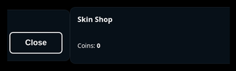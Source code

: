 <!doctype html>
<html lang="en">
<head>
<meta charset="utf-8" />
<meta name="viewport" content="width=device-width,initial-scale=1,viewport-fit=cover"/>
<title>Void.run</title>
<style>
  :root {
    --bg: #000;
    --fg: #fff;
    --panel: rgba(255,255,255,0.03);
    --accent: #7ef0ff;
    --font: "Segoe UI", Roboto, Helvetica, Arial, sans-serif;
  }
  html,body { height:100%; margin:0; background:var(--bg); color:var(--fg); font-family:var(--font); -webkit-font-smoothing:antialiased; -moz-osx-font-smoothing:grayscale; }
  #root { position:relative; height:100vh; overflow:hidden; display:flex; align-items:center; justify-content:center; }
  canvas { background: #071018; border-radius:10px; box-shadow: 0 12px 40px rgba(0,0,0,0.6); display:block; }

  /* Main menu */
  #menu {
    position:absolute; inset:0; display:grid; place-items:center; z-index:80;
    background: rgba(0,0,0,1);
  }
  .menu-card { text-align:center; color:var(--fg); }
  .menu-title { font-size:56px; letter-spacing:2px; margin:0 0 24px 0; font-weight:700; }
  .menu-buttons { display:grid; gap:12px; width:260px; margin:0 auto; }
  .menu-button { background:transparent; color:var(--fg); border:2px solid var(--fg); padding:12px 18px; font-size:18px; cursor:pointer; border-radius:8px; font-weight:700; }
  .menu-button:active { transform: translateY(1px); }
  .menu-small { margin-top:12px; font-size:13px; color:rgba(255,255,255,0.6); }

  /* HUD */
  .hud { position:absolute; left:12px; top:12px; z-index:40; color:var(--fg); font-weight:600; font-size:13px; display:flex; gap:12px; flex-wrap:wrap; }
  .panel { background:transparent; border-radius:8px; padding:8px 10px; border:1px solid rgba(255,255,255,0.06); backdrop-filter: blur(3px); }

  /* Controls (top-right) */
  .controls { position:absolute; right:12px; top:12px; z-index:40; display:flex; gap:8px; flex-direction:column; }
  .ctrl-btn { background:transparent; color:var(--fg); border:1px solid rgba(255,255,255,0.08); padding:8px 10px; border-radius:8px; cursor:pointer; font-weight:700; }
  .ctrl-btn:active { transform: translateY(1px); }

  /* Mobile controls */
  #mobileControls { position:absolute; left:50%; transform:translateX(-50%); bottom:18px; display:none; gap:12px; z-index:50; }
  .joy { width:110px; height:110px; border-radius:999px; background:rgba(255,255,255,0.03); display:flex; align-items:center; justify-content:center; touch-action:none; border:1px solid rgba(255,255,255,0.05); }
  .joy-inner { width:34px; height:34px; border-radius:999px; background:rgba(255,255,255,0.08); transform:translate(0,0); }
  .mobile-btn { width:84px; height:56px; background:rgba(255,255,255,0.04); border:1px solid rgba(255,255,255,0.06); border-radius:10px; display:grid; place-items:center; font-weight:800; }

  /* Modals */
  .modal { position: absolute; inset:0; display:none; z-index:90; place-items:center; background: rgba(0,0,0,0.85); padding:16px; }
  .card { background:#071018; border:1px solid rgba(255,255,255,0.06); padding:16px; border-radius:12px; width:min(720px, 92vw); color:var(--fg); }
  .row { display:flex; justify-content:space-between; align-items:center; padding:10px 0; border-bottom:1px dashed rgba(255,255,255,0.05); }
  .row:last-child { border-bottom:none; }
  .grid { display:grid; gap:10px; grid-template-columns: repeat(auto-fill, minmax(160px, 1fr)); }

  /* Skin tiles */
  .skin { border:1px solid rgba(255,255,255,0.08); padding:10px; border-radius:10px; display:flex; flex-direction:column; gap:8px; align-items:center; text-align:center; }
  .swatch { width:64px; height:64px; border-radius:999px; border:2px solid rgba(255,255,255,0.25); position:relative; overflow:hidden; }
  .skin button { width:100%; border-radius:8px; border:1px solid rgba(255,255,255,0.18); background:transparent; color:var(--fg); padding:6px 8px; cursor:pointer; font-weight:700; }
  .skin .own { opacity:0.8; font-size:12px; }

  /* Toasts */
  #toast { position:absolute; left:50%; transform:translateX(-50%); bottom:22px; background:rgba(0,0,0,0.8); border:1px solid rgba(255,255,255,0.08); padding:10px 14px; border-radius:10px; z-index:95; display:none; font-weight:700; }

  /* small responsive */
  @media (max-width:760px) {
    .menu-title { font-size:40px; }
    #mobileControls { display:flex; }
  }
</style>
<link rel="icon" href="favicon.png">
</head>
<body>
<div id="root">
  <canvas id="game" width="1200" height="700"></canvas>

  <!-- Main Menu -->
  <div id="menu" aria-hidden="false">
    <div class="menu-card">
      <h1 class="menu-title">Void.run</h1>
      <div class="menu-buttons">
        <button class="menu-button" id="btnStart">Start (Survival)</button>
        <button class="menu-button" id="btnEscape">Start Escape Mode</button>
        <button class="menu-button" id="btnHow">How to Play</button>
        <button class="menu-button" id="btnShop">Upgrades</button>
        <button class="menu-button" id="btnSkins">Skin Shop</button>
        <button class="menu-button" id="btnAch">Achievements</button>
      </div>
      <div class="menu-small">Game made by Lemon (Vijay P.)</div>
    </div>
  </div>

  <!-- HUD -->
  <div class="hud" aria-hidden="true">
    <div class="panel">HP: <span id="hp">100</span></div>
    <div class="panel">Score: <span id="score">0</span></div>
    <div class="panel">Coins: <span id="coins">10000</span></div>
    <div class="panel" id="keysHUD" style="display:none">Keys: <span id="keysCount">0</span>/5</div>
    <div class="panel" id="modeHUD">Mode: <span id="modeText">Survival</span></div>
  </div>

  <!-- Controls -->
  <div class="controls" aria-hidden="true">
    <button class="ctrl-btn" id="btnPause">Pause</button>
    <button class="ctrl-btn" id="btnMute">Mute</button>
    <button class="ctrl-btn" id="btnFull">Fullscreen</button>
  </div>

  <!-- Mobile controls -->
  <div id="mobileControls" aria-hidden="true">
    <div class="joy" id="joy"><div class="joy-inner" id="joyInner"></div></div>
    <div class="mobile-btn" id="mobileBoost">BOOST</div>
    <div class="mobile-btn" id="mobileNuke">NUKE</div>
  </div>

  <!-- Upgrades modal (existing shop) -->
  <div id="shopModal" class="modal" role="dialog" aria-modal="true">
    <div class="card">
      <h3 style="margin:0 0 12px 0">Upgrades</h3>
      <div id="shopList"></div>
      <div style="display:flex;justify-content:flex-end;margin-top:12px;gap:8px">
        <button id="closeShop" class="menu-button" style="width:120px">Close</button>
      </div>
    </div>
  </div>

  <!-- Skin Shop modal -->
  <div id="skinModal" class="modal" role="dialog" aria-modal="true">
    <div class="card">
      <h3 style="margin:0 0 12px 0">Skin Shop</h3>
      <div id="skinGrid" class="grid"></div>
      <div style="display:flex;justify-content:space-between;margin-top:12px;align-items:center">
        <div>Coins: <strong id="skinCoins">0</strong></div>
        <button id="closeSkins" class="menu-button" style="width:120px">Close</button>
      </div>
    </div>
  </div>

  <!-- Achievements modal -->
  <div id="achModal" class="modal" role="dialog" aria-modal="true">
    <div class="card">
      <h3 style="margin:0 0 12px 0">Achievements</h3>
      <div id="achList"></div>
      <div style="display:flex;justify-content:flex-end;margin-top:12px;gap:8px">
        <button id="closeAch" class="menu-button" style="width:120px">Close</button>
      </div>
    </div>
  </div>

  <!-- Toast -->
  <div id="toast"></div>
</div>

<script>
(() => {
  // Canvas
  const canvas = document.getElementById('game');
  const ctx = canvas.getContext('2d', { alpha: true });
  let DPR = Math.max(1, Math.min(2, window.devicePixelRatio || 1));
  function resize() {
    const maxW = Math.min(window.innerWidth - 20, 1200);
    const maxH = Math.min(window.innerHeight - 20, 700);
    const ratio = 1200/700;
    let w = maxW, h = Math.round(w / ratio);
    if (h > maxH) { h = maxH; w = Math.round(h * ratio); }
    canvas.style.width = w + 'px';
    canvas.style.height = h + 'px';
    canvas.width = Math.round(w * DPR);
    canvas.height = Math.round(h * DPR);
    ctx.setTransform(DPR,0,0,DPR,0,0);
  }
  window.addEventListener('resize', resize);
  resize();

  // DOM elements
  const menu = document.getElementById('menu');
  const btnStart = document.getElementById('btnStart');
  const btnEscape = document.getElementById('btnEscape');
  const btnHow = document.getElementById('btnHow');
  const btnShop = document.getElementById('btnShop');
  const btnSkins = document.getElementById('btnSkins');
  const btnAch = document.getElementById('btnAch');

  const shopModal = document.getElementById('shopModal');
  const shopList = document.getElementById('shopList');
  const closeShop = document.getElementById('closeShop');

  const skinModal = document.getElementById('skinModal');
  const skinGrid = document.getElementById('skinGrid');
  const closeSkins = document.getElementById('closeSkins');
  const skinCoins = document.getElementById('skinCoins');

  const achModal = document.getElementById('achModal');
  const achList = document.getElementById('achList');
  const closeAch = document.getElementById('closeAch');

  const hpEl = document.getElementById('hp');
  const scoreEl = document.getElementById('score');
  const coinsEl = document.getElementById('coins');
  const btnPause = document.getElementById('btnPause');
  const btnMute = document.getElementById('btnMute');
  const btnFull = document.getElementById('btnFull');

  const keysHUD = document.getElementById('keysHUD');
  const keysCountEl = document.getElementById('keysCount');
  const modeHUD = document.getElementById('modeHUD');
  const modeText = document.getElementById('modeText');

  const mobileControls = document.getElementById('mobileControls');
  const joy = document.getElementById('joy'), joyInner = document.getElementById('joyInner');
  const mobileBoost = document.getElementById('mobileBoost'), mobileNuke = document.getElementById('mobileNuke');

  const toast = document.getElementById('toast');

  const mobile = /Mobi|Android/i.test(navigator.userAgent);
  if (mobile) mobileControls.style.display = 'flex';

  // Game state
  const state = {
    running:false,
    paused:false,
    muted:false,
    lastTS:0,
    score:0,
    currency: Number(localStorage.getItem('void_currency')||0),
    upgrades: JSON.parse(localStorage.getItem('void_upgrades')||'{}'),
    difficulty: 'Normal',
    mode: 'Survival', // 'Survival' | 'Escape'
    lifetimeCoins: Number(localStorage.getItem('void_lifetimeCoins')||0),
    lifetimeTime: Number(localStorage.getItem('void_lifetimeTime')||0),
  };

  function saveState() {
    localStorage.setItem('void_currency', state.currency);
    localStorage.setItem('void_upgrades', JSON.stringify(state.upgrades));
    localStorage.setItem('void_lifetimeCoins', state.lifetimeCoins);
    localStorage.setItem('void_lifetimeTime', state.lifetimeTime);
    localStorage.setItem('void_skins', JSON.stringify(skinsOwned));
    localStorage.setItem('void_skin_selected', selectedSkinId);
    localStorage.setItem('void_ach', JSON.stringify(achStore));
  }

  // Player & entities
  const player = { x:600, y:350, r:12, vx:0, vy:0, speed:240, hp:100, maxHp:100, shield:0, boostUntil:0, alive:true, trail:[], nukes:0 };

  const obstacles = [];
  const orbs = [];
  const particles = [];
  const powerups = [];
  const keysArr = []; // for Escape mode
  let door = null;    // {x,y,r,open}

  // Rendering skin system
  const defaultSkin = { id:'classic', name:'Classic Cyan', price:0, color:'rgba(126,240,255,0.98)', trail:'rgba(126,240,255,0.08)'}; // free
  const skinDefs = [
    defaultSkin,
    { id:'emerald', name:'Emerald', price:120, color:'rgba(120,255,190,0.98)', trail:'rgba(120,255,190,0.09)'},
    { id:'sunset', name:'Sunset', price:150, color:'rgba(255,140,90,0.98)', trail:'rgba(255,140,90,0.09)'},
    { id:'amethyst', name:'Amethyst', price:160, color:'rgba(190,120,255,0.98)', trail:'rgba(190,120,255,0.09)'},
    { id:'void', name:'Deep Void', price:220, color:'rgba(40,180,255,0.98)', trail:'rgba(40,180,255,0.12)'},
    { id:'gold', name:'Auric Core', price:300, color:'rgba(255,215,80,0.98)', trail:'rgba(255,215,80,0.12)'},
  ];
  const skinsOwned = JSON.parse(localStorage.getItem('void_skins')||'{}');
  if (!skinsOwned[defaultSkin.id]) skinsOwned[defaultSkin.id]=true;
  let selectedSkinId = localStorage.getItem('void_skin_selected') || defaultSkin.id;
  function getSkin(){ return skinDefs.find(s=>s.id===selectedSkinId) || defaultSkin; }

  // Achievements (10 hard ones)
  // Keep simple "unlock if condition" checks inside game loop & events
  const achDefs = [
    { id:'score500', name:'Rising Star', desc:'Score 500 in one run', chk: s=> s.runBestScore>=500 },
    { id:'score1500', name:'Void Surfer', desc:'Score 1500 in one run', chk: s=> s.runBestScore>=1500 },
    { id:'survive180', name:'Endurance I', desc:'Survive 180 seconds in a run', chk: s=> s.runTime>=180 },
    { id:'nohithunter', name:'Ghost Frame', desc:'Survive 60s without taking damage', chk: s=> s.noHitTimer>=60 },
    { id:'nukemaster', name:'Nuclear Option', desc:'Destroy 25 enemies with NUKE (lifetime)', chk: s=> s.lifetimeNukeKills>=25 },
    { id:'rich1000', name:'Tycoon', desc:'Accumulate 1000 lifetime coins', chk: s=> state.lifetimeCoins>=1000 },
    { id:'boost50', name:'Flash Step', desc:'Use BOOST 50 times (lifetime)', chk: s=> s.lifetimeBoosts>=50 },
    { id:'shopper', name:'First Purchase', desc:'Buy any upgrade or skin', chk: s=> s.anyPurchase },
    { id:'escapist', name:'Break Out', desc:'Win Escape Mode once', chk: s=> s.escapeWins>=1 },
    { id:'speedrunner', name:'Key Rush', desc:'Collect all 5 keys in under 90s', chk: s=> s.lastEscapeTime>0 && s.lastEscapeTime<=90 },
  ];
  const achStore = JSON.parse(localStorage.getItem('void_ach')||'{}'); // {id:true}
  const achRuntime = {
    runTime:0, runBestScore:0, noHitTimer:0, lastHit:0,
    lifetimeNukeKills: Number(localStorage.getItem('void_lifeNukeKills')||0),
    lifetimeBoosts: Number(localStorage.getItem('void_lifeBoosts')||0),
    anyPurchase: !!localStorage.getItem('void_anyPurchase'),
    escapeWins: Number(localStorage.getItem('void_escapeWins')||0),
    lastEscapeTime: Number(localStorage.getItem('void_lastEscapeTime')||0),
  };
  function persistAchRuntime(){
    localStorage.setItem('void_lifeNukeKills', achRuntime.lifetimeNukeKills);
    localStorage.setItem('void_lifeBoosts', achRuntime.lifetimeBoosts);
    localStorage.setItem('void_anyPurchase', achRuntime.anyPurchase ? '1':'');
    localStorage.setItem('void_escapeWins', achRuntime.escapeWins);
    localStorage.setItem('void_lastEscapeTime', achRuntime.lastEscapeTime);
  }
  function tryUnlockAchievements(){
    for (const a of achDefs){
      if (!achStore[a.id] && a.chk(achRuntime)){ achStore[a.id]=true; toastMsg('Achievement Unlocked: ' + a.name); }
    }
    saveState();
  }

  // UI helpers
  function updateHUD() {
    hpEl.textContent = Math.max(0, Math.round(player.hp));
    scoreEl.textContent = Math.floor(state.score);
    coinsEl.textContent = state.currency;
    modeText.textContent = state.mode;
    keysHUD.style.display = state.mode==='Escape' ? 'inline-flex' : 'none';
  }
  function toastMsg(txt){
    toast.textContent = txt;
    toast.style.display = 'block';
    clearTimeout(window._toastT);
    window._toastT = setTimeout(()=> toast.style.display='none', 1800);
  }

  // Input
  const keys = {};
  window.addEventListener('keydown', e => {
    const k = e.key.toLowerCase();
    keys[k] = true;
    if (e.key === ' ') e.preventDefault();
    if (k === 'shift') playerBoost();
    if (k === 'n') activateNuke();
  });
  window.addEventListener('keyup', e => { keys[e.key.toLowerCase()] = false; });

  // Mobile joystick
  let joyActive=false, joyRect=null;
  let joyState={x:0,y:0};
  function joyStart(e){
    joyRect = joy.getBoundingClientRect();
    joyActive = true;
    processJoy(e.touches ? e.touches[0] : e);
  }
  function joyMove(e){
    if (!joyActive) return;
    processJoy(e.touches ? e.touches[0] : e);
  }
  function joyEnd(){ joyActive=false; joyInner.style.transform='translate(0,0)'; joyState={x:0,y:0}; }
  function processJoy(p){
    const cx = joyRect.left + joyRect.width/2, cy = joyRect.top + joyRect.height/2;
    const dx = p.clientX - cx, dy = p.clientY - cy;
    const max = joyRect.width/2 - 12;
    const nx = Math.max(-1, Math.min(1, dx/max)), ny = Math.max(-1, Math.min(1, dy/max));
    joyState.x = nx; joyState.y = ny;
    joyInner.style.transform = `translate(${nx*28}px, ${ny*28}px)`;
  }
  joy.addEventListener('pointerdown', joyStart);
  window.addEventListener('pointermove', joyMove);
  window.addEventListener('pointerup', joyEnd);
  joy.addEventListener('touchstart', joyStart, {passive:false});
  joy.addEventListener('touchmove', joyMove, {passive:false});
  joy.addEventListener('touchend', joyEnd);
  mobileBoost.addEventListener('click', ()=> playerBoost());
  mobileNuke.addEventListener('click', ()=> activateNuke());

  // Helpers
  const rand = (a,b) => Math.random()*(b-a)+a;
  const clamp = (v,a,b) => Math.max(a, Math.min(b,v));
  const circleColl = (a,b) => { const dx=a.x-b.x, dy=a.y-b.y, r=(a.r||0)+(b.r||0); return dx*dx+dy*dy <= r*r; };

  // Spawning
  let elapsed = 0, spawnTimer = 0;
  function spawnObstacle(type) {
    const w = canvas.width/DPR, h = canvas.height/DPR;
    const edge = Math.floor(rand(0,4));
    let x,y,vx,vy;
    if (edge===0){ x=-40; y=rand(0,h); vx=rand(100,200); vy=rand(-60,60); }
    if (edge===1){ x=w+40; y=rand(0,h); vx=rand(-200,-100); vy=rand(-60,60); }
    if (edge===2){ x=rand(0,w); y=-40; vx=rand(-60,60); vy=rand(100,200); }
    if (edge===3){ x=rand(0,w); y=h+40; vx=rand(-60,60); vy=rand(-200,-100); }
    const obj = { type, x, y, vx, vy, r: 18, hp:1, angle:rand(0,Math.PI*2), spin: rand(-2,2) };
    if (type==='homing'){ obj.r=16; obj.speed=140; }
    if (type==='big'){ obj.r=36; obj.hp=3; obj.vx *= 0.6; obj.vy *= 0.6; }
    if (type==='spinner'){ obj.r=20; obj.spin = rand(-6,6); }
    if (type==='splitter'){ obj.r=24; obj.hp=2; }
    obstacles.push(obj);
  }
  function spawnOrb(){ const w = canvas.width/DPR, h = canvas.height/DPR; orbs.push({ x:rand(60,w-60), y:rand(60,h-60), r:8, value:1, born:performance.now() }); }
  function spawnPowerup(){ const types=['shield','boost','slow','nuke']; powerups.push({ x:rand(60,canvas.width/DPR-60), y:rand(60,canvas.height/DPR-60), type:types[Math.floor(rand(0,types.length))], r:12, born:performance.now() }); }

  function spawnKey(){
    const w = canvas.width/DPR, h = canvas.height/DPR;
    keysArr.push({ x:rand(60,w-60), y:rand(60,h-60), r:10, born:performance.now() });
    updateKeyHUD();
  }
  function spawnDoor(){
    const w = canvas.width/DPR, h = canvas.height/DPR;
    const edge = Math.floor(rand(0,4));
    let x = (edge%2===0) ? rand(40, w-40) : (edge===1 ? w-40 : 40);
    let y = (edge%2===1) ? rand(40, h-40) : (edge===2 ? h-40 : 40);
    door = { x, y, r:16, open:true };
  }
  function updateKeyHUD(){ keysCountEl.textContent = (5 - keysArr.length < 5) ? (5 - Math.max(0, 5 - keysCollected)) : keysCollected; } // replaced later

  // Player actions
  function playerBoost(){
    if (!player.alive) return;
    const now = performance.now();
    player.boostUntil = now + (state.upgrades['boost'] ? 900 : 450);
    achRuntime.lifetimeBoosts++; persistAchRuntime();
    if (!state.muted) playSfx('boost');
    tryUnlockAchievements();
  }
  function activateNuke(){
    let count = 0;
    for (let i=obstacles.length-1;i>=0;i--){
      if (Math.hypot(obstacles[i].x-player.x, obstacles[i].y-player.y) < 220){
        state.score += 15;
        obstacles.splice(i,1); count++;
      }
    }
    if (count){ if (!state.muted) playSfx('nuke'); achRuntime.lifetimeNukeKills += count; persistAchRuntime(); tryUnlockAchievements(); }
  }

  // Simple sfx (synth)
  function playSfx(n){
    if (state.muted) return;
    try {
      const ctxAudio = (window._audioCtx ||= new (window.AudioContext || window.webkitAudioContext)());
      const t = ctxAudio.currentTime;
      const o = ctxAudio.createOscillator();
      const g = ctxAudio.createGain();
      if (n==='boost'){ o.type='sawtooth'; o.frequency.setValueAtTime(420,t); g.gain.setValueAtTime(0.0025,t); o.connect(g); g.connect(ctxAudio.destination); o.start(t); o.frequency.exponentialRampToValueAtTime(120, t+0.18); g.gain.exponentialRampToValueAtTime(0.0001, t+0.18); o.stop(t+0.18); }
      if (n==='hit'){ o.type='square'; o.frequency.setValueAtTime(120,t); g.gain.setValueAtTime(0.02,t); o.connect(g); g.connect(ctxAudio.destination); o.start(t); g.gain.exponentialRampToValueAtTime(0.0001, t+0.14); o.stop(t+0.14); }
      if (n==='nuke'){ o.type='sine'; o.frequency.setValueAtTime(180,t); g.gain.setValueAtTime(0.03,t); o.connect(g); g.connect(ctxAudio.destination); o.start(t); g.gain.exponentialRampToValueAtTime(0.0001, t+0.6); o.stop(t+0.6); }
      if (n==='orb'){ o.type='triangle'; o.frequency.setValueAtTime(660,t); g.gain.setValueAtTime(0.008,t); o.connect(g); g.connect(ctxAudio.destination); o.start(t); g.gain.exponentialRampToValueAtTime(0.0001, t+0.09); o.stop(t+0.12); }
      if (n==='key'){ o.type='triangle'; o.frequency.setValueAtTime(520,t); g.gain.setValueAtTime(0.01,t); o.connect(g); g.connect(ctxAudio.destination); o.start(t); o.frequency.exponentialRampToValueAtTime(880, t+0.12); g.gain.exponentialRampToValueAtTime(0.0001, t+0.15); o.stop(t+0.18); }
      if (n==='win'){ o.type='sawtooth'; o.frequency.setValueAtTime(340,t); g.gain.setValueAtTime(0.02,t); o.connect(g); g.connect(ctxAudio.destination); o.start(t); o.frequency.exponentialRampToValueAtTime(720, t+0.6); g.gain.exponentialRampToValueAtTime(0.0001, t+0.7); o.stop(t+0.7); }
    } catch(e){}
  }

  // Main update & render
  let keysCollected = 0;
  function startGame(mode='Survival') {
    state.mode = mode;
    keysCollected = 0; keysArr.length = 0; door = null;
    state.running = true; state.paused = false; elapsed = 0; spawnTimer = 0;
    obstacles.length = 0; orbs.length = 0; particles.length = 0; powerups.length = 0;
    const extraHp = (state.upgrades['extraHp']||0) * 20;
    player.maxHp = 100 + extraHp;
    player.x = canvas.width/2/DPR; player.y = canvas.height/2/DPR; player.vx=0; player.vy=0; player.hp = player.maxHp; player.shield= (state.upgrades['startShield']||0) * 50; player.alive=true; player.trail=[];
    player.nukes = (state.upgrades['nukeItem']||0);
    modeText.textContent = state.mode;
    keysHUD.style.display = (state.mode==='Escape') ? 'inline-flex' : 'none';
    keysCountEl.textContent = 0;
    achRuntime.runTime = 0; achRuntime.noHitTimer = 0; achRuntime.runBestScore = 0;
    menu.style.display = 'none';
    state.score = 0;
    state.lastTS = performance.now();
    if (state.mode==='Escape'){ spawnKey(); } // start with a key on map
    requestAnimationFrame(loop);
    updateHUD();
  }

  function endGame(win=false) {
    state.running = false;
    player.alive = false;
    menu.style.display = 'grid';
    if (win){ toastMsg('You escaped! +50 coins'); state.currency += 50; state.lifetimeCoins += 50; achRuntime.escapeWins++; persistAchRuntime(); tryUnlockAchievements(); }
    saveState();
    updateHUD();
  }

  function loop(){
    if (!state.running) return;
    const now = performance.now();
    const dt = Math.min(40, now - state.lastTS)/1000;
    state.lastTS = now;
    if (!state.paused){ update(dt); }
    render();
    requestAnimationFrame(loop);
  }

  function update(dt){
    elapsed += dt;
    achRuntime.runTime += dt;
    state.lifetimeTime += dt;

    spawnTimer += dt;

    // spawn logic with two new enemy types sprinkled in
    const desiredInterval = clamp(1 - Math.min(0.7, elapsed*0.005), 0.25, 1.2);
    if (spawnTimer > desiredInterval){
      spawnTimer = 0;
      const r = Math.random();
      if (elapsed > 25 && r < 0.10) spawnObstacle('big');
      else if (elapsed > 18 && r < 0.20) spawnObstacle('spinner');
      else if (elapsed > 12 && r < 0.30) spawnObstacle('homing');
      else if (elapsed > 35 && r < 0.36) spawnObstacle('splitter');
      else spawnObstacle('basic');
    }
    if (Math.random() < 0.012 * dt * 60) spawnOrb();
    if (Math.random() < 0.002 * dt * 60) spawnPowerup();

    // Escape mode pacing
    if (state.mode==='Escape'){
      // occasionally ensure a key exists until 5 collected
      if (keysCollected < 5 && keysArr.length < 1 && Math.random() < 0.002 * dt * 60) spawnKey();
    }

    // handle input
    let mvx=0,mvy=0;
    if (mobile && (Math.abs(joyState.x) > 0.02 || Math.abs(joyState.y) > 0.02)) { mvx += joyState.x; mvy += joyState.y; }
    if (keys['arrowup']||keys['w']) mvy -= 1;
    if (keys['arrowdown']||keys['s']) mvy += 1;
    if (keys['arrowleft']||keys['a']) mvx -= 1;
    if (keys['arrowright']||keys['d']) mvx += 1;
    const len = Math.hypot(mvx,mvy);
    if (len>0){ mvx/=len; mvy/=len; }

    const boosting = performance.now() < player.boostUntil;
    const speed = player.speed * (boosting ? 2.4 : 1);
    player.vx += (mvx*speed - player.vx) * clamp(12*dt,0,1);
    player.vy += (mvy*speed - player.vy) * clamp(12*dt,0,1);
    player.x += player.vx * dt;
    player.y += player.vy * dt;

    const w = canvas.width/DPR, h = canvas.height/DPR;
    player.x = clamp(player.x, 10, w-10);
    player.y = clamp(player.y, 10, h-10);

    // trail
    player.trail.unshift({x:player.x,y:player.y,age:0});
    if (player.trail.length > 40) player.trail.pop();
    player.trail.forEach(t => t.age += dt*1000);

    // move obstacles
    for (let i=obstacles.length-1;i>=0;i--){
      const o = obstacles[i];
      if (o.type==='homing'){
        const ang = Math.atan2(player.y - o.y, player.x - o.x);
        o.vx += Math.cos(ang) * 20 * dt;
        o.vy += Math.sin(ang) * 20 * dt;
      }
      if (o.type==='spinner'){
        o.angle += o.spin * dt;
        o.vx += Math.cos(o.angle) * 6 * dt;
        o.vy += Math.sin(o.angle) * 6 * dt;
      }
      o.x += o.vx * dt; o.y += o.vy * dt;
      if (o.x < -220 || o.x > w+220 || o.y < -220 || o.y > h+220) obstacles.splice(i,1);
    }

    // orbs pickup
    for (let i=orbs.length-1;i>=0;i--){
      const o = orbs[i];
      if (performance.now() - o.born > 30000) { orbs.splice(i,1); continue; }
      if (circleColl(o, player)){
        state.score += 5;
        state.currency += 1;
        state.lifetimeCoins += 1;
        orbs.splice(i,1);
        if (!state.muted) playSfx('orb');
        saveState();
      }
    }

    // powerup pickup
    for (let i=powerups.length-1;i>=0;i--){
      const p = powerups[i];
      if (circleColl(p, player)){
        if (p.type==='shield') player.shield = Math.min(100, player.shield + 40);
        if (p.type==='boost') player.boostUntil = performance.now() + 1400;
        if (p.type==='slow') obstacles.forEach(o => { o.vx *= 0.35; o.vy *= 0.35; });
        if (p.type==='nuke') activateNuke();
        powerups.splice(i,1);
      }
    }

    // keys pickup & door
    if (state.mode==='Escape'){
      for (let i=keysArr.length-1;i>=0;i--){
        const k = keysArr[i];
        if (circleColl(k, player)){
          keysArr.splice(i,1);
          keysCollected++;
          keysCountEl.textContent = keysCollected;
          if (!state.muted) playSfx('key');
          if (keysCollected >= 5 && !door){ spawnDoor(); }
        }
      }
      if (door && circleColl(door, player)){
        achRuntime.lastEscapeTime = achRuntime.runTime;
        persistAchRuntime(); tryUnlockAchievements();
        if (!state.muted) playSfx('win');
        endGame(true);
        return;
      }
    }

    // collisions
    let tookDamageThisFrame = false;
    for (let i=obstacles.length-1;i>=0;i--){
      const o = obstacles[i];
      if (circleColl(o, player)){
        if (player.shield > 0){
          player.shield -= 28;
          if (!state.muted) playSfx('hit');
          if (o.hp > 1){ o.hp--; } else { obstacles.splice(i,1); }
        } else {
          player.hp -= o.r * 0.9 * (o.type==='big' ? 1.5 : 1);
          if (!state.muted) playSfx('hit');
          tookDamageThisFrame = true;
          if (o.hp > 1){ 
            o.hp--; 
            if (o.type==='splitter' && o.hp===1){
              // split into two smaller basics
              for (let s=0;s<2;s++){
                obstacles.push({ type:'basic', x:o.x, y:o.y, vx:rand(-160,160), vy:rand(-160,160), r:14, hp:1, angle:0 });
              }
            }
          } else { obstacles.splice(i,1); }
          if (player.hp <= 0){ endGame(false); return; }
        }
      }
    }
    if (tookDamageThisFrame){ achRuntime.noHitTimer = 0; } else { achRuntime.noHitTimer += dt; }

    // particles update
    for (let i=particles.length-1;i>=0;i--){
      particles[i].age += dt*1000;
      particles[i].x += (particles[i].dx || 0) * dt;
      particles[i].y += (particles[i].dy || 0) * dt;
      if (particles[i].age > (particles[i].life || 600)) particles.splice(i,1);
    }

    // scoring & achievements
    state.score += dt * (1 + (performance.now() < player.boostUntil ? 6 : 0));
    achRuntime.runBestScore = Math.max(achRuntime.runBestScore, Math.floor(state.score));
    tryUnlockAchievements();

    updateHUD();
    saveState();
  }

  function render(){
    const w = canvas.width/DPR, h = canvas.height/DPR;
    ctx.clearRect(0,0, w, h );
    // background grid glow
    ctx.fillStyle = '#071018';
    ctx.fillRect(0,0,w,h);
    ctx.globalAlpha = 0.12;
    ctx.strokeStyle = 'rgba(126,240,255,0.25)';
    ctx.lineWidth = 1;
    for (let gx=0; gx<w; gx+=60){ ctx.beginPath(); ctx.moveTo(gx,0); ctx.lineTo(gx,h); ctx.stroke(); }
    for (let gy=0; gy<h; gy+=60){ ctx.beginPath(); ctx.moveTo(0,gy); ctx.lineTo(w,gy); ctx.stroke(); }
    ctx.globalAlpha = 1;

    // orbs
    for (const o of orbs){
      ctx.beginPath();
      ctx.fillStyle = 'rgba(126,240,255,0.9)';
      ctx.arc(o.x,o.y,o.r,0,Math.PI*2); ctx.fill();
    }

    // powerups
    for (const p of powerups){
      ctx.beginPath();
      ctx.fillStyle = p.type==='shield' ? 'rgba(124,255,200,0.9)' : p.type==='boost' ? 'rgba(126,240,255,0.9)' : p.type==='slow' ? 'rgba(255,220,120,0.9)' : 'rgba(255,120,140,0.9)';
      ctx.arc(p.x,p.y,p.r,0,Math.PI*2); ctx.fill();
    }

    // keys (Escape mode)
    if (state.mode==='Escape'){
      for (const k of keysArr){
        ctx.beginPath();
        ctx.fillStyle = 'rgba(255,230,120,0.95)';
        ctx.arc(k.x,k.y,k.r,0,Math.PI*2); ctx.fill();
        // key notch
        ctx.fillRect(k.x-2,k.y-12,4,6);
      }
      if (door){
        ctx.beginPath();
        ctx.strokeStyle = 'rgba(255,255,255,0.85)';
        ctx.lineWidth = 4;
        ctx.arc(door.x,door.y,door.r+8,0,Math.PI*2); ctx.stroke();
        ctx.beginPath();
        ctx.fillStyle = 'rgba(255,255,255,0.9)';
        ctx.arc(door.x,door.y,door.r,0,Math.PI*2); ctx.fill();
      }
    }

    // obstacles
    for (const o of obstacles){
      ctx.beginPath();
      ctx.fillStyle = o.type==='homing' ? 'rgba(255,95,140,0.95)' : o.type==='big' ? 'rgba(255,110,120,0.9)' : o.type==='spinner' ? 'rgba(255,170,120,0.95)' : o.type==='splitter' ? 'rgba(255,120,200,0.95)' : 'rgba(255,120,130,0.95)';
      ctx.arc(o.x,o.y,o.r,0,Math.PI*2); ctx.fill();
    }

    // player trail (skin-colored)
    const skin = getSkin();
    for (let i=player.trail.length-1;i>=0;i--){
      const t = player.trail[i];
      const a = 1 - (i / player.trail.length);
      ctx.beginPath();
      ctx.fillStyle = skin.trail.replace(/0\.\d+\)/, (m)=> m) || 'rgba(126,240,255,0.08)';
      ctx.globalAlpha = 0.06 * a + 0.02;
      ctx.arc(t.x,t.y, 8 * (a*0.8), 0, Math.PI*2);
      ctx.fill();
      ctx.globalAlpha = 1;
    }

    // player
    ctx.beginPath();
    ctx.fillStyle = skin.color;
    ctx.arc(player.x, player.y, player.r, 0, Math.PI*2); ctx.fill();

    // shield
    if (player.shield > 0){
      ctx.beginPath();
      ctx.strokeStyle = `rgba(124,255,200,${0.08 + (player.shield/100)*0.4})`;
      ctx.lineWidth = 6; ctx.arc(player.x, player.y, player.r+8, 0, Math.PI*2); ctx.stroke();
    }
  }

  // Buttons behaviour
  btnStart.addEventListener('click', ()=> { startGame('Survival'); });
  btnEscape.addEventListener('click', ()=> { startGame('Escape'); });

  btnHow.addEventListener('click', ()=> {
    alert(
`How to play:
• Move with WASD or arrow keys (or use joystick on mobile).
• Hold/press SHIFT for BOOST. Press N for NUKE near enemies.
• Collect orbs for score & coins. Buy upgrades and skins in the shops.
• Avoid obstacles — shield & powerups help.

Escape Mode:
• Collect 5 golden keys scattered around the arena.
• After 5 keys, a DOOR appears on an edge — reach it to escape and win!
• Winning grants bonus coins. Keys are timed—go fast for the "Key Rush" achievement.`);
  });

  btnShop.addEventListener('click', ()=> { populateShop(); shopModal.style.display = 'grid'; });
  closeShop.addEventListener('click', ()=> { shopModal.style.display = 'none'; });

  btnSkins.addEventListener('click', ()=> { populateSkins(); skinModal.style.display = 'grid'; });
  closeSkins.addEventListener('click', ()=> { skinModal.style.display = 'none'; });

  btnAch.addEventListener('click', ()=> { populateAchievements(); achModal.style.display = 'grid'; });
  closeAch.addEventListener('click', ()=> { achModal.style.display = 'none'; });

  btnPause.addEventListener('click', ()=> { state.paused = !state.paused; btnPause.textContent = state.paused ? 'Resume' : 'Pause'; });
  btnMute.addEventListener('click', ()=> { state.muted = !state.muted; btnMute.textContent = state.muted ? 'Unmute' : 'Mute'; });
  btnFull.addEventListener('click', ()=> {
    if (!document.fullscreenElement) document.documentElement.requestFullscreen().catch(()=>{});
    else document.exitFullscreen();
  });

  // Upgrades shop (unchanged logic, refreshed layout)
  const shopItems = [
    { id:'shield', label:'Start Shield +50', cost:40, apply: () => { state.upgrades['startShield'] = (state.upgrades['startShield']||0) + 1; } },
    { id:'boost', label:'Better Boost (longer)', cost:45, apply: () => { state.upgrades['boost'] = (state.upgrades['boost']||0) + 1; } },
    { id:'extraHp', label:'Max HP +20', cost:70, apply: () => { state.upgrades['extraHp'] = (state.upgrades['extraHp']||0) + 1; } },
    { id:'nukeItem', label:'Start with 1 Nuke', cost:110, apply: () => { state.upgrades['nukeItem'] = (state.upgrades['nukeItem']||0) + 1; } }
  ];

  function populateShop(){
    shopList.innerHTML = '';
    shopItems.forEach(it => {
      const row = document.createElement('div');
      row.className = 'row';
      row.innerHTML = `<div>${it.label}</div><div><strong>${it.cost}</strong> <button data-id="${it.id}">Buy</button></div>`;
      shopList.appendChild(row);
      row.querySelector('button').addEventListener('click', ()=> {
        if (state.currency >= it.cost) {
          state.currency -= it.cost;
          state.lifetimeCoins -= it.cost < 0 ? 0 : 0; // lifetime is earn-only
          it.apply();
          achRuntime.anyPurchase = true; persistAchRuntime();
          saveState();
          toastMsg('Purchased: ' + it.label);
          shopModal.style.display = 'none';
          updateHUD();
          tryUnlockAchievements();
        } else {
          alert('Not enough coins');
        }
      });
    });
    const cur = document.createElement('div'); cur.style.marginTop='10px'; cur.textContent = 'Coins: ' + state.currency; shopList.appendChild(cur);
  }

  // Skin Shop
  function populateSkins(){
    skinCoins.textContent = state.currency;
    skinGrid.innerHTML = '';
    skinDefs.forEach(s=>{
      const el = document.createElement('div');
      el.className = 'skin';
      el.innerHTML = `
        <div class="swatch" style="background:${s.color}; box-shadow: inset 0 0 18px rgba(0,0,0,0.45)"></div>
        <div style="font-weight:800">${s.name}</div>
        <div class="own">${skinsOwned[s.id] ? 'Owned' : s.price + ' coins'}</div>
        <button>${selectedSkinId===s.id ? 'Selected' : (skinsOwned[s.id] ? 'Equip' : 'Buy')}</button>
      `;
      const btn = el.querySelector('button');
      btn.addEventListener('click', ()=>{
        if (skinsOwned[s.id]) {
          selectedSkinId = s.id;
          saveState();
          populateSkins();
          toastMsg('Equipped: ' + s.name);
        } else {
          if (state.currency >= s.price){
            state.currency -= s.price;
            skinsOwned[s.id] = true;
            achRuntime.anyPurchase = true; persistAchRuntime();
            selectedSkinId = s.id;
            saveState();
            populateSkins();
            updateHUD();
            toastMsg('Purchased: ' + s.name);
            tryUnlockAchievements();
          } else {
            alert('Not enough coins');
          }
        }
      });
      skinGrid.appendChild(el);
    });
  }

  // Achievements modal
  function populateAchievements(){
    achList.innerHTML = '';
    const total = achDefs.length;
    const unlocked = achDefs.filter(a=>achStore[a.id]).length;
    const header = document.createElement('div');
    header.style.marginBottom='8px';
    header.textContent = `Unlocked ${unlocked}/${total}`;
    achList.appendChild(header);

    achDefs.forEach(a=>{
      const row = document.createElement('div');
      row.className='row';
      row.innerHTML = `
        <div>
          <div style="font-weight:800">${a.name}</div>
          <div style="opacity:0.75;font-size:12px">${a.desc}</div>
        </div>
        <div style="font-weight:800; ${achStore[a.id]?'color:#7ef0ff':''}">${achStore[a.id] ? 'Unlocked' : 'Locked'}</div>
      `;
      achList.appendChild(row);
    });
  }

  // pre-warm audio on first interaction
  window.addEventListener('pointerdown', ()=> { if (!window._audioWarm) { try{ (window._audioCtx ||= new (window.AudioContext || window.webkitAudioContext)()).resume(); }catch(e){} window._audioWarm=true; } }, {once:true});

  // Expose for debugging
  window.VoidRun = { startGame, endGame: () => { endGame(); }, state };

  // initial HUD
  updateHUD();
})();
</script>
</body>
</html>
